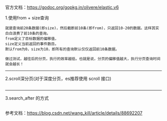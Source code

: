 官方文档：https://godoc.org/gopkg.in/olivere/elastic.v6

1.使用from + size查询
```
就是查询前20条数据(即size)，然后截断前10条(即from)，只返回10-20的数据。这样其实白白浪费了前10条的查询。
from定义了目标数据的偏移值，
size定义当前返回的事件数目。
默认from为0，size为10，即所有的查询默认仅仅返回前10条数据。

做过测试，越往后的分页，执行的效率越低。也就是说，分页的偏移值越大，执行分页查询时间就会越长！
```
---
2.scroll深分页(对于深度分页，es推荐使用 scroll 接口)
```

```
---
3.search_after 的方式
```
```

参考文档：https://blog.csdn.net/wang_kill/article/details/88692207